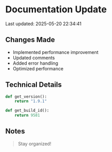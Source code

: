 # Documentation Update

Last updated: 2025-05-20 22:34:41

## Changes Made
- Implemented performance improvement
- Updated comments
- Added error handling
- Optimized performance

## Technical Details
```python
def get_version():
    return "1.9.1"

def get_build_id():
    return 9581
```

## Notes
> Stay organized!
